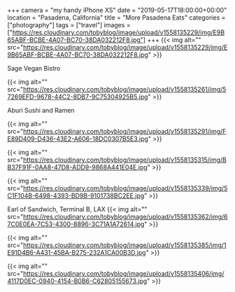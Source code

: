 +++
camera = "my handy iPhone XS"
date = "2019-05-17T18:00:00+00:00"
location = "Pasadena, California"
title = "More Pasadena Eats"
categories = ["photography"]
tags = ["travel"]
images = ["https://res.cloudinary.com/tobyblog/image/upload/v1558135229/img/E9B65ABF-BCBE-4A07-BC70-38DA032212F8.jpg"]
+++
{{< img alt="" src="https://res.cloudinary.com/tobyblog/image/upload/v1558135229/img/E9B65ABF-BCBE-4A07-BC70-38DA032212F8.jpg" >}}
<!--more-->

Sage Vegan Bistro

{{< img alt="" src="https://res.cloudinary.com/tobyblog/image/upload/v1558135261/img/57269EFD-9678-44C2-8DB7-9C75304925B5.jpg" >}}

Aburi Sushi and Ramen

{{< img alt="" src="https://res.cloudinary.com/tobyblog/image/upload/v1558135291/img/FE89D409-D436-43E2-A606-18DC0307B5E3.jpg" >}}

{{< img alt="" src="https://res.cloudinary.com/tobyblog/image/upload/v1558135315/img/BB37F91F-0AA8-47D8-ADD9-9868A441E04E.jpg" >}}

{{< img alt="" src="https://res.cloudinary.com/tobyblog/image/upload/v1558135339/img/5C1F104B-6498-4393-BD9B-9101738BC2EE.jpg" >}}

Earl of Sandwich, Terminal B, LAX
{{< img alt="" src="https://res.cloudinary.com/tobyblog/image/upload/v1558135362/img/67C0E0EA-7C53-4300-8896-3C71A1A72614.jpg" >}}

{{< img alt="" src="https://res.cloudinary.com/tobyblog/image/upload/v1558135385/img/1E91D4B6-A431-45BA-B275-232A1CA00B3D.jpg" >}}

{{< img alt="" src="https://res.cloudinary.com/tobyblog/image/upload/v1558135406/img/4117D0EC-0940-4154-B0B6-C62805155673.jpg" >}}
